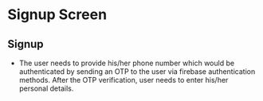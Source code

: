 # Signup Screen

## Signup

* The user needs to provide his/her phone number which would be authenticated by sending an OTP to the user via firebase authentication methods. After the OTP verification, user needs to enter his/her personal details.

